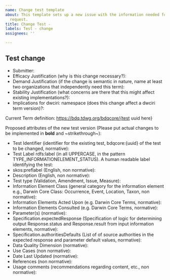 ```yaml
---
name: Change test template
about: This template sets up a new issue with the information needed for a test change
  request.
title: Change Test -
labels: Test - change
assignees: ''

---
```


## Test change

* Submitter: 
* Efficacy Justification (why is this change necessary?): 
* Demand Justification (if the change is semantic in nature, name at least two organizations that independently need this term): 
* Stability Justification (what concerns are there that this might affect existing implementations?): 
* Implications for dwciri: namespace (does this change affect a dwciri term version)?: 

Current Term definition: https://bdq.tdwg.org/bdqcore/{test uuid here}

Proposed attributes of the new test version (Please put actual changes to be implemented in **bold** and ~strikethrough~):

* Test Identifier (identifier for the existing test, bdqcore:{uuid} of the test to be changed, normative):
* Test Label rdfs:label (in all UPPERCASE, in the pattern TYPE_INFORMATIONELEMENT_STATUS). A human readable label identifying the test:
* skos:preflabel (English, non normative): 
* Description (English, non normative):
* Test type (Validation, Amendment, Issue, Measure):
* Information Element Class (general category for the information element e.g., Darwin Core Class: Occurrence, Event, Location, Taxon, non normative): 
* Information Elements Acted Upon (e.g. Darwin Core Terms, normative):
* Information Elements Consulted (e.g. Darwin Core Terms, normative):
* Parameter(s) (normative):
* Specification.expectedResponse (Specification of logic for determining output Response.status and Response.result from input information elements, normative):
* Specification.authoritiesDefaults (List of of source authorities in the expected response and parameter default values, normative):
* Data Quality Dimension (normative):
* Use Cases (non normative):
* Date Last Updated (normative): 
* References (non normative):
* Usage comments (recommendations regarding content, etc., non normative): 

